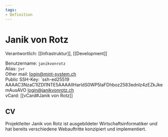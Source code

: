 ```yaml
---
tags:
- Definition
---
```

# Janik von Rotz

Verantwortlich: [[Infrastruktur]], [[Development]]  

Benutzername: `janikvonrotz`\
Alias: `jvr`\
Other mail: login@mint-system.ch\
Public SSH-Key: `ssh-ed25519 AAAAC3NzaC1lZDI1NTE5AAAAIIHarIdS0WP5IaFDhboz2583ednlz4zEZkJkemAusAVO login@janikvonrotz.ch\
vCard: [[vCard#Janik von Rotz]]

## CV

Projektleiter Janik von Rotz ist ausgebildeter Wirtschaftsinformatiker und hat bereits verschiedene Webauftritte konzipiert und implementiert. 